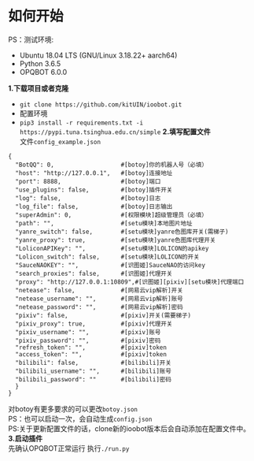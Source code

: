# 如何开始
PS：测试环境:
- Ubuntu 18.04 LTS (GNU/Linux 3.18.22+ aarch64)  
- Python 3.6.5
- OPQBOT 6.0.0  

**1.下载项目或者克隆**  
- `git clone https://github.com/kitUIN/ioobot.git`
- 配置环境  
- `pip3 install -r requirements.txt -i https://pypi.tuna.tsinghua.edu.cn/simple`
**2.填写配置文件**  
文件`config_example.json`
```
{
  "BotQQ": 0,                   #[botoy]你的机器人号（必填）
  "host": "http://127.0.0.1",   #[botoy]连接地址
  "port": 8888,                 #[botoy]端口
  "use_plugins": false,         #[botoy]插件开关
  "log": false,                 #[botoy]日志
  "log_file": false,            #[botoy]日志输出
  "superAdmin": 0,              #[权限模块]超级管理员（必填）
  "path": "",                   #[setu模块]本地图片地址
  "yanre_switch": false,        #[setu模块]yanre色图库开关(需梯子)
  "yanre_proxy": true,          #[setu模块]yanre色图库代理开关
  "LoliconAPIKey": "",          #[setu模块]LOLICON的apikey
  "Lolicon_switch": false,      #[setu模块]LOLICON的开关
  "SauceNAOKEY": "",            #[识图姬]SauceNAO的访问key
  "search_proxies": false,      #[识图姬]代理开关
  "proxy": "http://127.0.0.1:10809",#[识图姬][pixiv][setu模块]代理端口
  "netease": false,             #[网易云vip解析]开关
  "netease_username": "",       #[网易云vip解析]账号
  "netease_password": "",       #[网易云vip解析]密码
  "pixiv": false,               #[pixiv]开关(需要梯子)
  "pixiv_proxy": true,          #[pixiv]代理开关
  "pixiv_username": "",         #[pixiv]账号
  "pixiv_password": "",         #[pixiv]密码
  "refresh_token": "",          #[pixiv]token
  "access_token": "",           #[pixiv]token
  "bilibili": false,            #[bilibili]开关
  "bilibili_username": "",      #[bilibili]账号
  "bilibili_password": ""       #[bilibili]密码
  }
}
```
对botoy有更多要求的可以更改`botoy.json`  
PS：也可以启动一次，会自动生成`config.json`  
PS:关于更新配置文件的话，clone新的ioobot版本后会自动添加在配置文件中。  
**3.启动插件**  
先确认OPQBOT正常运行
执行`./run.py`